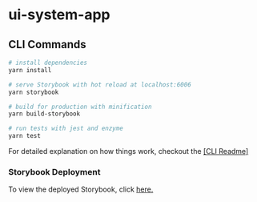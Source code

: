 # ui-system-app

## CLI Commands

```bash
# install dependencies
yarn install

# serve Storybook with hot reload at localhost:6006
yarn storybook

# build for production with minification
yarn build-storybook

# run tests with jest and enzyme
yarn test
```

For detailed explanation on how things work, checkout the <a href="https://github.com/developit/preact-cli/blob/master/README.md">[CLI Readme]</a>

### Storybook Deployment

To view the deployed Storybook, click <a href="https://ui-system-oad1.vercel.app/?path=/docs/inputs-switch--docs">here.</a>
